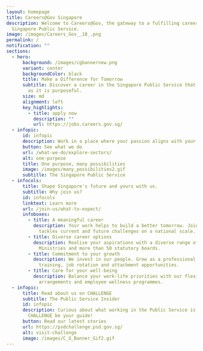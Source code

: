```yaml
---
layout: homepage
title: Careers@Gov Singapore
description: Welcome to Careers@Gov, the gateway to a fulfilling career in the
  Singapore Public Service.
image: /images/Careers_Gov__18_.png
permalink: /
notification: ""
sections:
  - hero:
      background: /images/cgbannernew.png
      variant: center
      backgroundColor: black
      title: Make a Difference for Tomorrow
      subtitle: Discover a career in the Singapore Public Service that is as rewarding
        as it is purposeful.
      size: md
      alignment: left
      key_highlights:
        - title: apply now
          description: ""
          url: https://jobs.careers.gov.sg/
  - infopic:
      id: infopic
      description: Work in a place where your passion aligns with your career.
      button: See what we do
      url: /what-we-do/explore-sectors/
      alt: one-purpose
      title: One purpose, many possibilities
      image: /images/many_possibilities2.gif
      subtitle: The Singapore Public Service
  - infocols:
      title: Shape Singapore's future and yours with us.
      subtitle: Why join us?
      id: infocols
      linktext: Learn more
      url: /join-us/what-to-expect/
      infoboxes:
        - title: A meaningful career
          description: Your work helps to build a better tomorrow. Join a team that
            tackles current and future challenges on a national scale.
        - title: Diverse career options
          description: Realise your aspirations with a diverse range of roles across 16
            Ministries and more than 50 statutory boards.
        - title: Commitment to your growth
          description: We invest in our people. Grow as a professional with our diverse
            training, job rotation and attachment opportunities.
        - title: Care for your well-being
          description: Balance your work-life priorities with our flexible work
            arrangements and employee wellness programmes.
  - infopic:
      title: Read about us on CHALLENGE
      subtitle: The Public Service Insider
      id: infopic
      description: Curious about what working in the Public Service is like? Let
        CHALLENGE be your guide!
      button: Read our latest stories
      url: https://psdchallenge.psd.gov.sg/
      alt: visit-challenge
      image: /images/C_G_Banner_Gif2.gif
---
```

